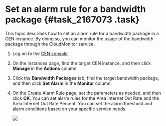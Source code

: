 # Set an alarm rule for a bandwidth package {#task_2167073 .task}

This topic describes how to set an alarm rule for a bandwidth package in a CEN instance. By doing so, you can monitor the usage of the bandwidth package through the CloudMonitor service.

1.  Log on to the [CEN console](https://partners-intl.console.aliyun.com/#/cbn).
2.  On the Instances page, find the target CEN instance, and then click **Manage** in the **Actions** column.
3.  Click the **Bandwidth Packages** tab, find the target bandwidth package, and then click **Set Alarm** in the **Monitor** column.
4.  On the Create Alarm Rule page, set the parameters as needed, and then click **OK**. You can set alarm rules for the Area Internet Out Rate and the Area Internet Out Rate Percent. You can set the alarm threshold and alarm conditions based on your specific service needs.

    ![](http://static-aliyun-doc.oss-cn-hangzhou.aliyuncs.com/assets/img/1721050/156868544660398_en-US.png)


